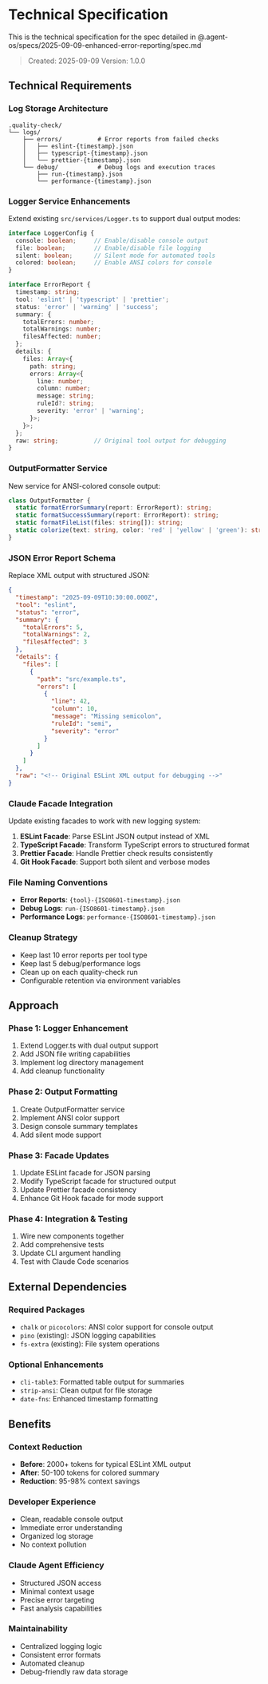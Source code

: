 # Technical Specification

This is the technical specification for the spec detailed in
@.agent-os/specs/2025-09-09-enhanced-error-reporting/spec.md

> Created: 2025-09-09 Version: 1.0.0

## Technical Requirements

### Log Storage Architecture

```
.quality-check/
└── logs/
    ├── errors/          # Error reports from failed checks
    │   ├── eslint-{timestamp}.json
    │   ├── typescript-{timestamp}.json
    │   └── prettier-{timestamp}.json
    └── debug/           # Debug logs and execution traces
        ├── run-{timestamp}.json
        └── performance-{timestamp}.json
```

### Logger Service Enhancements

Extend existing `src/services/Logger.ts` to support dual output modes:

```typescript
interface LoggerConfig {
  console: boolean;     // Enable/disable console output
  file: boolean;        // Enable/disable file logging
  silent: boolean;      // Silent mode for automated tools
  colored: boolean;     // Enable ANSI colors for console
}

interface ErrorReport {
  timestamp: string;
  tool: 'eslint' | 'typescript' | 'prettier';
  status: 'error' | 'warning' | 'success';
  summary: {
    totalErrors: number;
    totalWarnings: number;
    filesAffected: number;
  };
  details: {
    files: Array<{
      path: string;
      errors: Array<{
        line: number;
        column: number;
        message: string;
        ruleId?: string;
        severity: 'error' | 'warning';
      }>;
    }>;
  };
  raw: string;          // Original tool output for debugging
}
```

### OutputFormatter Service

New service for ANSI-colored console output:

```typescript
class OutputFormatter {
  static formatErrorSummary(report: ErrorReport): string;
  static formatSuccessSummary(report: ErrorReport): string;
  static formatFileList(files: string[]): string;
  static colorize(text: string, color: 'red' | 'yellow' | 'green'): string;
}
```

### JSON Error Report Schema

Replace XML output with structured JSON:

```json
{
  "timestamp": "2025-09-09T10:30:00.000Z",
  "tool": "eslint",
  "status": "error",
  "summary": {
    "totalErrors": 5,
    "totalWarnings": 2,
    "filesAffected": 3
  },
  "details": {
    "files": [
      {
        "path": "src/example.ts",
        "errors": [
          {
            "line": 42,
            "column": 10,
            "message": "Missing semicolon",
            "ruleId": "semi",
            "severity": "error"
          }
        ]
      }
    ]
  },
  "raw": "<!-- Original ESLint XML output for debugging -->"
}
```

### Claude Facade Integration

Update existing facades to work with new logging system:

1. **ESLint Facade**: Parse ESLint JSON output instead of XML
2. **TypeScript Facade**: Transform TypeScript errors to structured format
3. **Prettier Facade**: Handle Prettier check results consistently
4. **Git Hook Facade**: Support both silent and verbose modes

### File Naming Conventions

- **Error Reports**: `{tool}-{ISO8601-timestamp}.json`
- **Debug Logs**: `run-{ISO8601-timestamp}.json`
- **Performance Logs**: `performance-{ISO8601-timestamp}.json`

### Cleanup Strategy

- Keep last 10 error reports per tool type
- Keep last 5 debug/performance logs
- Clean up on each quality-check run
- Configurable retention via environment variables

## Approach

### Phase 1: Logger Enhancement
1. Extend Logger.ts with dual output support
2. Add JSON file writing capabilities
3. Implement log directory management
4. Add cleanup functionality

### Phase 2: Output Formatting
1. Create OutputFormatter service
2. Implement ANSI color support
3. Design console summary templates
4. Add silent mode support

### Phase 3: Facade Updates
1. Update ESLint facade for JSON parsing
2. Modify TypeScript facade for structured output
3. Update Prettier facade consistency
4. Enhance Git Hook facade for mode support

### Phase 4: Integration & Testing
1. Wire new components together
2. Add comprehensive tests
3. Update CLI argument handling
4. Test with Claude Code scenarios

## External Dependencies

### Required Packages
- `chalk` or `picocolors`: ANSI color support for console output
- `pino` (existing): JSON logging capabilities
- `fs-extra` (existing): File system operations

### Optional Enhancements
- `cli-table3`: Formatted table output for summaries
- `strip-ansi`: Clean output for file storage
- `date-fns`: Enhanced timestamp formatting

## Benefits

### Context Reduction
- **Before**: 2000+ tokens for typical ESLint XML output
- **After**: 50-100 tokens for colored summary
- **Reduction**: 95-98% context savings

### Developer Experience
- Clean, readable console output
- Immediate error understanding
- Organized log storage
- No context pollution

### Claude Agent Efficiency
- Structured JSON access
- Minimal context usage
- Precise error targeting
- Fast analysis capabilities

### Maintainability
- Centralized logging logic
- Consistent error formats
- Automated cleanup
- Debug-friendly raw data storage